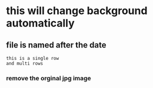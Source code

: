 this will change background automatically
===
## file is named after the date
    this is a single row
    and multi rows
### remove the orginal jpg image
